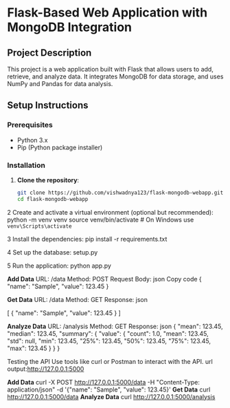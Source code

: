# Flask-Based Web Application with MongoDB Integration

## Project Description
This project is a web application built with Flask that allows users to add, retrieve, and analyze data. It integrates MongoDB for data storage, and uses NumPy and Pandas for data analysis.

## Setup Instructions

### Prerequisites
- Python 3.x
- Pip (Python package installer)

### Installation

1. **Clone the repository**:
   ```bash
   git clone https://github.com/vishwadnya123/flask-mongodb-webapp.git
   cd flask-mongodb-webapp

2 Create and activate a virtual environment (optional but recommended):
   python -m venv venv
   source venv/bin/activate  # On Windows use `venv\Scripts\activate`

3 Install the dependencies:
   pip install -r requirements.txt

4 Set up the database:
   setup.py

5 Run the application:
   python app.py

**Add Data**
URL: /data
Method: POST
Request Body:
json
Copy code
{
  "name": "Sample",
  "value": 123.45
}

**Get Data**
URL: /data
Method: GET
Response:
json

[
  {
    "name": "Sample",
    "value": 123.45
  }
]

**Analyze Data**
URL: /analysis
Method: GET
Response:
json
{
  "mean": 123.45,
  "median": 123.45,
  "summary": {
    "value": {
      "count": 1.0,
      "mean": 123.45,
      "std": null,
      "min": 123.45,
      "25%": 123.45,
      "50%": 123.45,
      "75%": 123.45,
      "max": 123.45
    }
  }
}

Testing the API
Use tools like curl or Postman to interact with the API.
url output:http://127.0.0.1:5000

**Add Data**
curl -X POST http://127.0.0.1:5000/data -H "Content-Type: application/json" -d '{"name": "Sample", "value": 123.45}'
**Get Data**
curl http://127.0.0.1:5000/data
**Analyze Data**
curl http://127.0.0.1:5000/analysis


